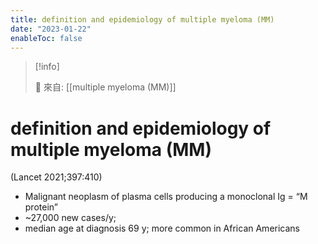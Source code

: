 ```yaml
---
title: definition and epidemiology of multiple myeloma (MM)
date: "2023-01-22"
enableToc: false
---
```


> [!info]
>
> 🌱 來自: [[multiple myeloma (MM)]]


# definition and epidemiology of multiple myeloma (MM)

(Lancet 2021;397:410)

- Malignant neoplasm of plasma cells
	producing a monoclonal Ig = “M protein”
- ~27,000 new cases/y;
- median age at diagnosis 69 y; more common in African Americans

